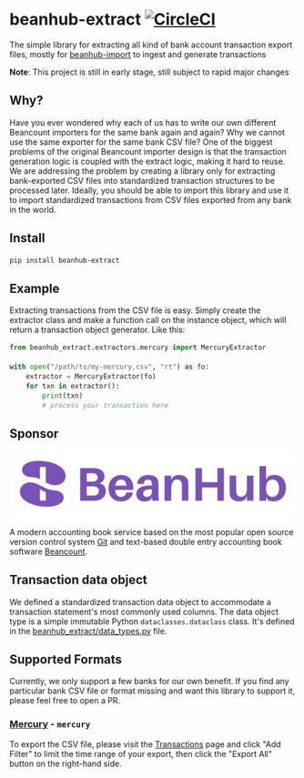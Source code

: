 # beanhub-extract [![CircleCI](https://dl.circleci.com/status-badge/img/gh/LaunchPlatform/beanhub-extract/tree/master.svg?style=svg)](https://dl.circleci.com/status-badge/redirect/gh/LaunchPlatform/beanhub-extract/tree/master)
The simple library for extracting all kind of bank account transaction export files, mostly for [beanhub-import](https://github.com/LaunchPlatform/beanhub-import) to ingest and generate transactions

**Note**: This project is still in early stage, still subject to rapid major changes

## Why?

Have you ever wondered why each of us has to write our own different Beancount importers for the same bank again and again?
Why we cannot use the same exporter for the same bank CSV file?
One of the biggest problems of the original Beancount importer design is that the transaction generation logic is coupled with the extract logic, making it hard to reuse.
We are addressing the problem by creating a library only for extracting bank-exported CSV files into standardized transaction structures to be processed later.
Ideally, you should be able to import this library and use it to import standardized transactions from CSV files exported from any bank in the world.

## Install

```bash
pip install beanhub-extract
```

## Example

Extracting transactions from the CSV file is easy.
Simply create the extractor class and make a function call on the instance object, which will return a transaction object generator.
Like this:

```python
from beanhub_extract.extractors.mercury import MercuryExtractor

with open("/path/to/my-mercury.csv", "rt") as fo:
    extractor = MercuryExtractor(fo)
    for txn in extractor():
        print(txn)
        # process your transaction here

```

## Sponsor

<p align="center">
  <a href="https://beanhub.io"><img src="https://github.com/LaunchPlatform/beanhub-extract/raw/master/assets/beanhub.svg?raw=true" alt="BeanHub logo" /></a>
</p>

A modern accounting book service based on the most popular open source version control system [Git](https://git-scm.com/) and text-based double entry accounting book software [Beancount](https://beancount.github.io/docs/index.html).

## Transaction data object

We defined a standardized transaction data object to accommodate a transaction statement's most commonly used columns.
The data object type is a simple immutable Python `dataclasses.dataclass` class.
It's defined in the [beanhub_extract/data_types.py](beanhub_extract/data_types.py) file.

## Supported Formats

Currently, we only support a few banks for our own benefit.
If you find any particular bank CSV file or format missing and want this library to support it, please feel free to open a PR.

### [Mercury](https://mercury.com/) - `mercury`

To export the CSV file, please visit the [Transactions](https://app.mercury.com/transactions) page and click "Add Filter" to limit the time range of your export, then click the "Export All" button on the right-hand side.
